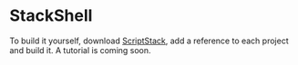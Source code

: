 # StackShell

To build it yourself, download [ScriptStack](https://github.com/zarat/ScriptStack), add a reference to each project and build it. A tutorial is coming soon.
